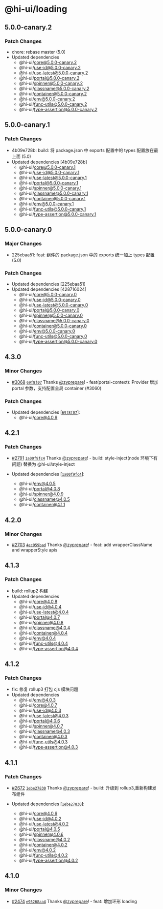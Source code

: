 # @hi-ui/loading

## 5.0.0-canary.2

### Patch Changes

- chore: rebase master (5.0)
- Updated dependencies
  - @hi-ui/core@5.0.0-canary.2
  - @hi-ui/use-id@5.0.0-canary.2
  - @hi-ui/use-latest@5.0.0-canary.2
  - @hi-ui/portal@5.0.0-canary.2
  - @hi-ui/spinner@5.0.0-canary.2
  - @hi-ui/classname@5.0.0-canary.2
  - @hi-ui/container@5.0.0-canary.2
  - @hi-ui/env@5.0.0-canary.2
  - @hi-ui/func-utils@5.0.0-canary.2
  - @hi-ui/type-assertion@5.0.0-canary.2

## 5.0.0-canary.1

### Patch Changes

- 4b09e728b: build: 将 package.json 中 exports 配置中的 types 配置放在最上面 (5.0)
- Updated dependencies [4b09e728b]
  - @hi-ui/core@5.0.0-canary.1
  - @hi-ui/use-id@5.0.0-canary.1
  - @hi-ui/use-latest@5.0.0-canary.1
  - @hi-ui/portal@5.0.0-canary.1
  - @hi-ui/spinner@5.0.0-canary.1
  - @hi-ui/classname@5.0.0-canary.1
  - @hi-ui/container@5.0.0-canary.1
  - @hi-ui/env@5.0.0-canary.1
  - @hi-ui/func-utils@5.0.0-canary.1
  - @hi-ui/type-assertion@5.0.0-canary.1

## 5.0.0-canary.0

### Major Changes

- 225ebaa51: feat: 组件的 package.json 中的 exports 统一加上 types 配置 (5.0)

### Patch Changes

- Updated dependencies [225ebaa51]
- Updated dependencies [428716024]
  - @hi-ui/core@5.0.0-canary.0
  - @hi-ui/use-id@5.0.0-canary.0
  - @hi-ui/use-latest@5.0.0-canary.0
  - @hi-ui/portal@5.0.0-canary.0
  - @hi-ui/spinner@5.0.0-canary.0
  - @hi-ui/classname@5.0.0-canary.0
  - @hi-ui/container@5.0.0-canary.0
  - @hi-ui/env@5.0.0-canary.0
  - @hi-ui/func-utils@5.0.0-canary.0
  - @hi-ui/type-assertion@5.0.0-canary.0

## 4.3.0

### Minor Changes

- [#3068](https://github.com/XiaoMi/hiui/pull/3068) [`69f8f07`](https://github.com/XiaoMi/hiui/commit/69f8f07006b4aeeea554de424389aeb93e0f1770) Thanks [@zyprepare](https://github.com/zyprepare)! - feat(portal-context): Provider 增加 portal 参数，支持配置全局 container (#3060)

### Patch Changes

- Updated dependencies [[`69f8f07`](https://github.com/XiaoMi/hiui/commit/69f8f07006b4aeeea554de424389aeb93e0f1770)]:
  - @hi-ui/core@4.0.9

## 4.2.1

### Patch Changes

- [#2791](https://github.com/XiaoMi/hiui/pull/2791) [`1a00f9fc4`](https://github.com/XiaoMi/hiui/commit/1a00f9fc4a44619059d7852e846b54fedbd56715) Thanks [@zyprepare](https://github.com/zyprepare)! - build: style-inject(node 环境下有问题) 替换为 @hi-ui/style-inject

- Updated dependencies [[`1a00f9fc4`](https://github.com/XiaoMi/hiui/commit/1a00f9fc4a44619059d7852e846b54fedbd56715)]:
  - @hi-ui/env@4.0.5
  - @hi-ui/portal@4.0.8
  - @hi-ui/spinner@4.0.9
  - @hi-ui/classname@4.0.5
  - @hi-ui/container@4.1.1

## 4.2.0

### Minor Changes

- [#2703](https://github.com/XiaoMi/hiui/pull/2703) [`4ec059bad`](https://github.com/XiaoMi/hiui/commit/4ec059badc67f3facc98288f3e7a67f51938e40f) Thanks [@zyprepare](https://github.com/zyprepare)! - feat: add wrapperClassName and wrapperStyle apis

## 4.1.3

### Patch Changes

- build: rollup2 构建
- Updated dependencies
  - @hi-ui/core@4.0.8
  - @hi-ui/use-id@4.0.4
  - @hi-ui/use-latest@4.0.4
  - @hi-ui/portal@4.0.7
  - @hi-ui/spinner@4.0.8
  - @hi-ui/classname@4.0.4
  - @hi-ui/container@4.0.4
  - @hi-ui/env@4.0.4
  - @hi-ui/func-utils@4.0.4
  - @hi-ui/type-assertion@4.0.4

## 4.1.2

### Patch Changes

- fix: 修复 rollup3 打包 cjs 模块问题
- Updated dependencies
  - @hi-ui/env@4.0.3
  - @hi-ui/core@4.0.7
  - @hi-ui/use-id@4.0.3
  - @hi-ui/use-latest@4.0.3
  - @hi-ui/portal@4.0.6
  - @hi-ui/spinner@4.0.7
  - @hi-ui/classname@4.0.3
  - @hi-ui/container@4.0.3
  - @hi-ui/func-utils@4.0.3
  - @hi-ui/type-assertion@4.0.3

## 4.1.1

### Patch Changes

- [#2672](https://github.com/XiaoMi/hiui/pull/2672) [`1ebe27830`](https://github.com/XiaoMi/hiui/commit/1ebe2783098b3a8cd980bd10076d67635463800e) Thanks [@zyprepare](https://github.com/zyprepare)! - build: 升级到 rollup3,重新构建发布组件

- Updated dependencies [[`1ebe27830`](https://github.com/XiaoMi/hiui/commit/1ebe2783098b3a8cd980bd10076d67635463800e)]:
  - @hi-ui/core@4.0.6
  - @hi-ui/use-id@4.0.2
  - @hi-ui/use-latest@4.0.2
  - @hi-ui/portal@4.0.5
  - @hi-ui/spinner@4.0.6
  - @hi-ui/classname@4.0.2
  - @hi-ui/container@4.0.2
  - @hi-ui/env@4.0.2
  - @hi-ui/func-utils@4.0.2
  - @hi-ui/type-assertion@4.0.2

## 4.1.0

### Minor Changes

- [#2474](https://github.com/XiaoMi/hiui/pull/2474) [`e95268aa4`](https://github.com/XiaoMi/hiui/commit/e95268aa4af48edaaa9f6afcf5a262342a550cd1) Thanks [@zyprepare](https://github.com/zyprepare)! - feat: 增加环形 loading
